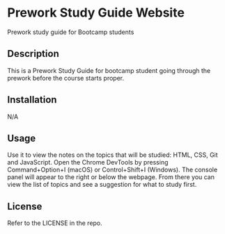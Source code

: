 # Prework Study Guide Website
Prework study guide for Bootcamp students

## Description

This is a Prework Study Guide for bootcamp student going through the prework before the course starts proper. 

## Installation

N/A

## Usage

Use it to view the notes on the topics that will be studied: HTML, CSS, Git and JavaScript. Open the Chrome DevTools by pressing Command+Option+I (macOS) or Control+Shift+I (Windows). The console panel will appear to the right or below the webpage. From there you can view the list of topics and see a suggestion for what to study first.

## License

Refer to the LICENSE in the repo.
